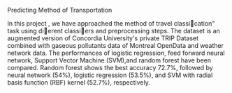 <h>Predicting Method of Transportation</h>
<p>In this project , we  have approached the method of travel classication" task using dierent classiers and preprocessing
steps. The dataset is an augmented version of Concordia University's private TRIP Dataset combined with gaseous pollutants data of Montreal OpenData and weather
network data. The performances of logistic regression, feed forward neural network, Support Vector Machine (SVM),and random forest have been compared. Random forest
shows the best accuracy 72.7%, followed by neural network (54%), logistic regression (53.5%), and SVM with radial basis function (RBF) kernel (52.7%), respectively. </p>
